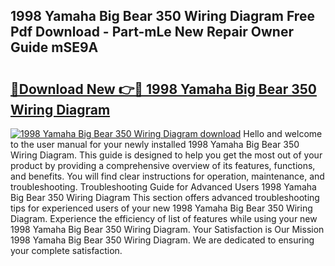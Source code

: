 ## 1998 Yamaha Big Bear 350 Wiring Diagram Free Pdf Download - Part-mLe New Repair Owner Guide mSE9A

# <h2><a href="http://dft8z0.blite.top/?on=1998+Yamaha+Big+Bear+350+Wiring+Diagram">🔗Download New 👉🔴 1998 Yamaha Big Bear 350 Wiring Diagram</a></h2>

[![1998 Yamaha Big Bear 350 Wiring Diagram download](https://i.imgur.com/lujVjoI.png)](http://dft8z0.blite.top/?on=1998+Yamaha+Big+Bear+350+Wiring+Diagram)
Hello and welcome to the user manual for your newly installed 1998 Yamaha Big Bear 350 Wiring Diagram. This guide is designed to help you get the most out of your product by providing a comprehensive overview of its features, functions, and benefits. You will find clear instructions for operation, maintenance, and troubleshooting. Troubleshooting Guide for Advanced Users 1998 Yamaha Big Bear 350 Wiring Diagram This section offers advanced troubleshooting tips for experienced users of your new 1998 Yamaha Big Bear 350 Wiring Diagram. Experience the efficiency of list of features while using your new 1998 Yamaha Big Bear 350 Wiring Diagram. Your Satisfaction is Our Mission 1998 Yamaha Big Bear 350 Wiring Diagram. We are dedicated to ensuring your complete satisfaction.
